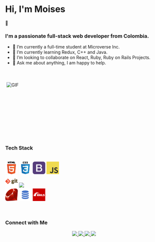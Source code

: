<h1>Hi, I'm Moises</h1> 👋


<h3>I'm a passionate full-stack web developer from Colombia.</h3>


- 🔭 I’m currently a full-time student at Microverse Inc.
- 🌱 I’m currently learning Redux, C++ and Java.
- 👯 I’m looking to collaborate on React, Ruby, Ruby on Rails Projects.
- 💬 Ask me about anything, I am happy to help.

<br>


<div>

<img align="right" alt="GIF" src="https://media.giphy.com/media/AHcEGB5nuIALBqKWjp/giphy.gif?raw=true" width="500" height="200" />


### Tech Stack
<br>
<code><img height="40" src="https://raw.githubusercontent.com/github/explore/80688e429a7d4ef2fca1e82350fe8e3517d3494d/topics/html/html.png"></code>
<code><img height="40" src="https://raw.githubusercontent.com/github/explore/80688e429a7d4ef2fca1e82350fe8e3517d3494d/topics/css/css.png"></code>
<code><img height="40" src="https://raw.githubusercontent.com/github/explore/80688e429a7d4ef2fca1e82350fe8e3517d3494d/topics/bootstrap/bootstrap.png"></code>
<code><img height="40" src="https://raw.githubusercontent.com/github/explore/80688e429a7d4ef2fca1e82350fe8e3517d3494d/topics/javascript/javascript.png"></code>
<br>
<code><img height="40" src="https://raw.githubusercontent.com/github/explore/80688e429a7d4ef2fca1e82350fe8e3517d3494d/topics/git/git.png"></code>
<code><img height="40" src="https://user-images.githubusercontent.com/674621/71187801-14e60a80-2280-11ea-94c9-e56576f76baf.png"></code>
<br>
<code><img height="40" src="https://raw.githubusercontent.com/github/explore/80688e429a7d4ef2fca1e82350fe8e3517d3494d/topics/ruby/ruby.png"></code>
<code><img height="40" src="https://raw.githubusercontent.com/github/explore/80688e429a7d4ef2fca1e82350fe8e3517d3494d/topics/sql/sql.png"></code>
<code><img height="40" src="https://raw.githubusercontent.com/github/explore/80688e429a7d4ef2fca1e82350fe8e3517d3494d/topics/rails/rails.png"></code>

</div>

<br>
<br>


### Connect with Me <br>


<p align="center">
  <a href="https://www.linkedin.com/in/moises-hernandez-9bbb17145/">
    <img height='20' src="https://img.shields.io/badge/LinkedIn-MoisesHernandez-blue?logo=Linkedin&logoColor=blue&labelColor=black">
  </a>

  <a href="https://github.com/Mhdez221993">
    <img height='20' src="https://img.shields.io/badge/Github-Mhdez221993-red?logo=Github&logoColor=red&labelColor=black">
  </a>

  <a href="https://twitter.com/MoisesH42060050">
    <img height='20' src="https://img.shields.io/badge/Twitter-MoisesH42060050-blue?logo=Twitter&logoColor=blue&labelColor=black">
  </a>

  <a href="mailto:mhdezcoronado@gmil.com">
    <img height='20' src="https://img.shields.io/badge/Gmail-mhdezcoronado@gmail.com-red?logo=Gmail&logoColor=Red&labelColor=black">
  </a>
</p>
